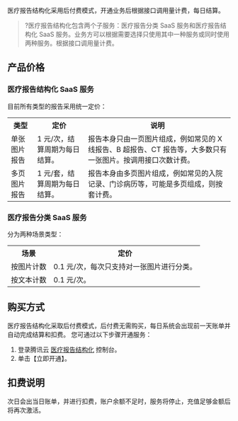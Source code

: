 医疗报告结构化采用后付费模式，开通业务后根据接口调用量计费，每日结算。

>?医疗报告结构化包含两个子服务：医疗报告分类 SaaS 服务和医疗报告结构化 SaaS 服务。业务方可以根据需要选择只使用其中一种服务或同时使用两种服务。根据接口调用量计费。

## 产品价格
### 医疗报告结构化 SaaS 服务
目前所有类型的报告采用统一定价：
<table>
<tr>
<th>类型</th>
<th>定价</th>
<th>说明</th>
</tr>
<tr>
<td>单张图片报告</td>
<td>1 元/次，结算周期为每日结算。</td>
<td>报告本身只由一页图片组成，例如常见的 X 线报告、B 超报告、CT 报告等，大多数只有一张图片。按调用接口次数计费。</td>
</tr>
<tr>
<td>多页图片报告</td>
<td>1 元/套，结算周期为每日结算。</td>
<td>报告本身由多页图片组成，例如常见的入院记录、门诊病历等，可能是多页组成，则按套计费。</td>
</tr>
</table>

### 医疗报告分类 SaaS 服务
分为两种场景类型：
<table>
<tr>
<th>场景</th>
<th>定价</th>
</tr>
<tr>
<td>按图片计数</td>
<td>0.1 元/次，每次只支持对一张图片进行分类。</td>
</tr>
<tr>
<td>按文本计数</td>
<td>0.1 元/次。</td>
</tr>
</table>

## 购买方式
医疗报告结构化采取后付费模式，后付费无需购买，每日系统会出现前一天账单并自动完成结算和扣费。
您可通过以下步骤开通服务：
1. 登录腾讯云 [医疗报告结构化](https://console.cloud.tencent.com/mrs) 控制台。
2. 单击【立即开通】。

## 扣费说明
次日会出当日账单，并进行扣费，账户余额不足时，服务将停止，充值足够金额后将再次激活。
